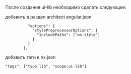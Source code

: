 После создания ui-lib необходимо сделать следующее:

добавить в раздел architect angular.json

```"build": {
          "options": {
            "stylePreprocessorOptions": {
              "includePaths": ["ws-style"]
            }
          }
        },
```

добавить теги в nx.json

```
"tags": ["type:lib", "scope:ui-lib"]
```
